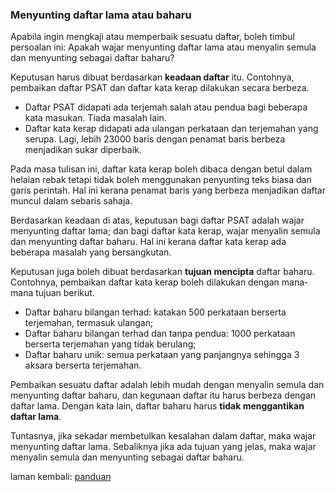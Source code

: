 ---
---

### Menyunting daftar lama atau baharu

Apabila ingin mengkaji atau memperbaik sesuatu daftar, boleh
timbul persoalan ini: Apakah wajar menyunting daftar lama
atau menyalin semula dan menyunting sebagai daftar baharu?

Keputusan harus dibuat berdasarkan **keadaan daftar** itu.
Contohnya, pembaikan daftar PSAT dan daftar kata kerap
dilakukan secara berbeza.

- Daftar PSAT didapati ada terjemah salah atau pendua bagi
beberapa kata masukan. Tiada masalah lain.
- Daftar kata kerap didapati ada ulangan perkataan dan
terjemahan yang serupa. Lagi, lebih 23000 baris dengan
penamat baris berbeza menjadikan sukar diperbaik.

Pada masa tulisan ini, daftar kata kerap boleh dibaca dengan
betul dalam helaian rebak tetapi tidak boleh menggunakan
penyunting teks biasa dan garis perintah. Hal ini kerana
penamat baris yang berbeza menjadikan daftar muncul dalam
sebaris sahaja.

Berdasarkan keadaan di atas, keputusan bagi daftar PSAT
adalah wajar menyunting daftar lama; dan bagi daftar kata
kerap, wajar menyalin semula dan menyunting daftar baharu.
Hal ini kerana daftar kata kerap ada beberapa masalah yang
bersangkutan.

Keputusan juga boleh dibuat berdasarkan **tujuan mencipta**
daftar baharu. Contohnya, pembaikan daftar kata kerap boleh
dilakukan dengan mana-mana tujuan berikut.

- Daftar baharu bilangan terhad: katakan
500 perkataan berserta terjemahan, termasuk ulangan;
- Daftar baharu bilangan terhad dan tanpa pendua: 1000
perkataan berserta terjemahan yang tidak berulang;
- Daftar baharu unik: semua perkataan yang panjangnya
sehingga 3 aksara berserta terjemahan.

Pembaikan sesuatu daftar adalah lebih mudah dengan menyalin
semula dan menyunting daftar baharu, dan kegunaan daftar itu
harus berbeza dengan daftar lama. Dengan kata lain, daftar
baharu harus **tidak menggantikan daftar lama**.

Tuntasnya, jika sekadar membetulkan kesalahan dalam daftar,
maka wajar menyunting daftar lama. Sebaliknya jika ada
tujuan yang jelas, maka wajar menyalin semula dan menyunting
sebagai daftar baharu.

laman kembali: [panduan][0]

  [0]: ../index.md
